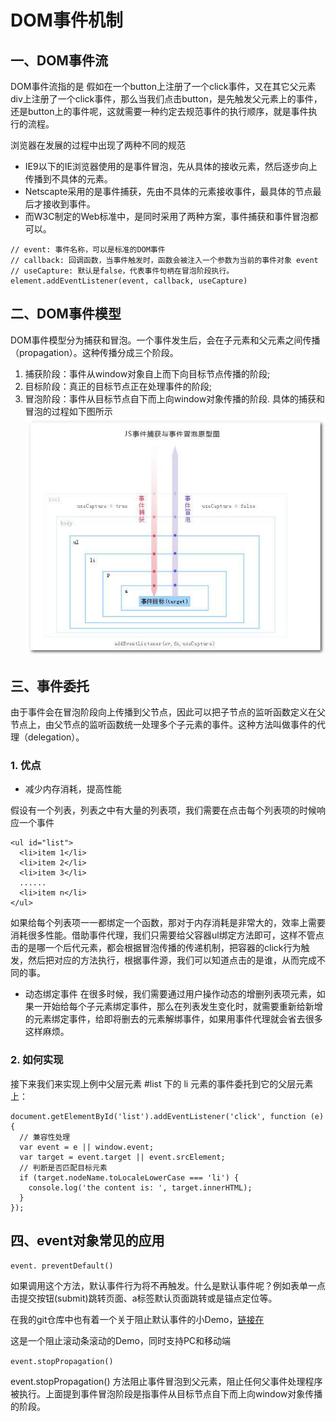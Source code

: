 # DOM事件机制
## 一、DOM事件流
DOM事件流指的是
假如在一个button上注册了一个click事件，又在其它父元素div上注册了一个click事件，那么当我们点击button，是先触发父元素上的事件，还是button上的事件呢，这就需要一种约定去规范事件的执行顺序，就是事件执行的流程。

浏览器在发展的过程中出现了两种不同的规范
* IE9以下的IE浏览器使用的是事件冒泡，先从具体的接收元素，然后逐步向上传播到不具体的元素。
* Netscapte采用的是事件捕获，先由不具体的元素接收事件，最具体的节点最后才接收到事件。
* 而W3C制定的Web标准中，是同时采用了两种方案，事件捕获和事件冒泡都可以。
```
// event: 事件名称，可以是标准的DOM事件
// callback: 回调函数，当事件触发时，函数会被注入一个参数为当前的事件对象 event
// useCapture: 默认是false，代表事件句柄在冒泡阶段执行。
element.addEventListener(event, callback, useCapture)
```

## 二、DOM事件模型
DOM事件模型分为捕获和冒泡。一个事件发生后，会在子元素和父元素之间传播（propagation）。这种传播分成三个阶段。
1. 捕获阶段：事件从window对象自上而下向目标节点传播的阶段;
2. 目标阶段：真正的目标节点正在处理事件的阶段;
3. 冒泡阶段：事件从目标节点自下而上向window对象传播的阶段.
具体的捕获和冒泡的过程如下图所示
![DOM事件捕获和冒泡](image/DOM事件捕获冒泡.png)

## 三、事件委托
由于事件会在冒泡阶段向上传播到父节点，因此可以把子节点的监听函数定义在父节点上，由父节点的监听函数统一处理多个子元素的事件。这种方法叫做事件的代理（delegation）。

### 1. 优点
* 减少内存消耗，提高性能

假设有一个列表，列表之中有大量的列表项，我们需要在点击每个列表项的时候响应一个事件
```
<ul id="list">
  <li>item 1</li>
  <li>item 2</li>
  <li>item 3</li>
  ......
  <li>item n</li>
</ul>
```
如果给每个列表项一一都绑定一个函数，那对于内存消耗是非常大的，效率上需要消耗很多性能。借助事件代理，我们只需要给父容器ul绑定方法即可，这样不管点击的是哪一个后代元素，都会根据冒泡传播的传递机制，把容器的click行为触发，然后把对应的方法执行，根据事件源，我们可以知道点击的是谁，从而完成不同的事。

* 动态绑定事件
在很多时候，我们需要通过用户操作动态的增删列表项元素，如果一开始给每个子元素绑定事件，那么在列表发生变化时，就需要重新给新增的元素绑定事件，给即将删去的元素解绑事件，如果用事件代理就会省去很多这样麻烦。

### 2. 如何实现
接下来我们来实现上例中父层元素 #list 下的 li 元素的事件委托到它的父层元素上：
```
document.getElementById('list').addEventListener('click', function (e) {
  // 兼容性处理
  var event = e || window.event;
  var target = event.target || event.srcElement;
  // 判断是否匹配目标元素
  if (target.nodeName.toLocaleLowerCase === 'li') {
    console.log('the content is: ', target.innerHTML);
  }
});
```

## 四、event对象常见的应用
`event. preventDefault()`

如果调用这个方法，默认事件行为将不再触发。什么是默认事件呢？例如表单一点击提交按钮(submit)跳转页面、a标签默认页面跳转或是锚点定位等。

在我的git仓库中也有着一个关于阻止默认事件的小Demo，[链接在](https://github.com/lvzhengyan/JavaScript-demo/blob/master/event/cancelScrollEvent.html)

这是一个阻止滚动条滚动的Demo，同时支持PC和移动端

`event.stopPropagation()`

event.stopPropagation() 方法阻止事件冒泡到父元素，阻止任何父事件处理程序被执行。上面提到事件冒泡阶段是指事件从目标节点自下而上向window对象传播的阶段。
